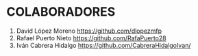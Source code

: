 # COLABORADORES

1. David López Moreno https://github.com/dlopezmfp
2. Rafael Puerto Nieto	https://github.com/RafaPuerto28
3. Iván Cabrera Hidalgo https://github.com/CabreraHidalgoIvan/
